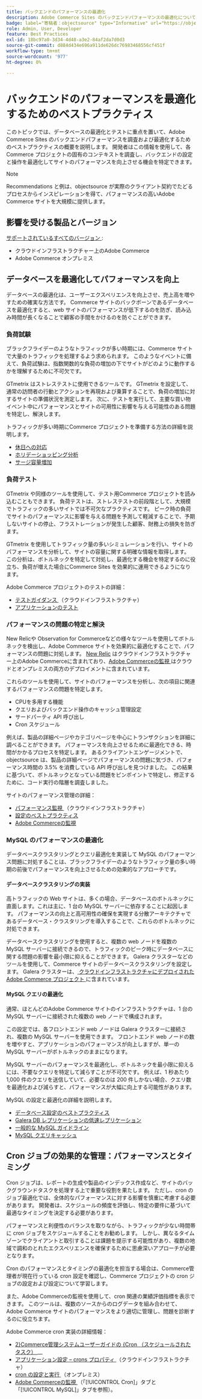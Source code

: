 ```yaml
---
title: バックエンドのパフォーマンスの最適化
description: Adobe Commerce Sites のバックエンドパフォーマンスの最適化について説明します。
badge: label="寄稿者：objectsource" type="Informative" url="https://objectsource.co.uk/" tooltip="objectsource"
role: Admin, User, Developer
feature: Best Practices
exl-id: 18bc97a0-3d34-4d48-a3e2-84af2da7d0d3
source-git-commit: d884d434e696a911de626dc76983468556cf451f
workflow-type: tm+mt
source-wordcount: '977'
ht-degree: 0%

---
```


# バックエンドのパフォーマンスを最適化するためのベストプラクティス

このトピックでは、データベースの最適化とテストに重点を置いて、Adobe Commerce Sites のバックエンドパフォーマンスを調査および最適化するためのベストプラクティスの概要を説明します。 開発者はこの情報を使用して、各Commerce プロジェクトの固有のコンテキストを調査し、バックエンドの設定と操作を最適化してサイトのパフォーマンスを向上させる機会を特定できます。

>[!NOTE]
>
>Recommendations と例は、objectsource が実際のクライアント契約でたどるプロセスからインスピレーションを得て、パフォーマンスの高いAdobe Commerce サイトを大規模に提供します。

## 影響を受ける製品とバージョン

[ サポートされているすべてのバージョン ](../../../release/versions.md):

- クラウドインフラストラクチャー上のAdobe Commerce
- Adobe Commerce オンプレミス

## データベースを最適化してパフォーマンスを向上

データベースの最適化は、ユーザーエクスペリエンスを向上させ、売上高を増やすための確実な方法です。 Commerce サイトのバックボーンであるデータベースを最適化すると、web サイトのパフォーマンスが低下するのを防ぎ、読み込み時間が長くなることで顧客の手間をかけるのを防ぐことができます。

### 負荷試験

ブラックフライデーのようなトラフィックが多い時期には、Commerce サイトで大量のトラフィックを処理するよう求められます。 このようなイベントに備えて、負荷試験は、指数関数的な負荷の増加の下でサイトがどのように動作するかを理解するために不可欠です。

GTmetrix はストレステストに使用できるツールです。 GTmetrix を設定して、通常の訪問者の行動とアクションを再現および乗算することで、負荷の増加に対するサイトの準備状況を測定します。 次に、テストを実行して、主要な買い物イベント中にパフォーマンスとサイトの可用性に影響を与える可能性のある問題を特定し、解決します。

トラフィックが多い時期にCommerce プロジェクトを準備する方法の詳細を説明します。

- [ 休日への対応 ](https://experienceleague.adobe.com/docs/events/commerce-intelligence-webinar-recordings/2021/holiday-readiness.html)
- [ ホリデーショッピング分析 ](https://experienceleague.adobe.com/docs/commerce-business-intelligence/mbi/analyze/performance/holiday-season-perf.html)
- [ サージ容量増加 ](https://experienceleague.adobe.com/docs/commerce-knowledge-base/kb/announcements/commerce-announcements/2021-holiday-surge-capacity-requests-for-magento-commerce-cloud.html)

### 負荷テスト

GTmetrix や同様のツールを使用して、テスト用Commerce プロジェクトを読み込むこともできます。 負荷テストは、ストレステストの前段階として、大規模でトラフィックの多いサイトでは不可欠なプラクティスです。 ピーク時の負荷でサイトのパフォーマンスに影響を与える問題を予測して軽減することで、予期しないサイトの停止、フラストレーションが発生した顧客、財務上の損失を防ぎます。

GTmetrix を使用してトラフィック量の多いシミュレーションを行い、サイトのパフォーマンスを分析して、サイトの容量に関する明確な情報を取得します。 この分析は、ボトルネックを特定して対処し、最適化する機会を特定するのに役立ち、負荷が増えた場合にCommerce Sites を効果的に運用できるようになります。

Adobe Commerce プロジェクトのテストの詳細：

- [ テストガイダンス ](https://experienceleague.adobe.com/docs/commerce-cloud-service/user-guide/develop/test/guidance.html) （クラウドインフラストラクチャ）
- [ アプリケーションのテスト ](https://developer.adobe.com/commerce/testing/guide/)

### パフォーマンスの問題の特定と解決

New Relicや Observation for Commerceなどの様々なツールを使用してボトルネックを検出し、Adobe Commerce サイトを効果的に最適化することで、パフォーマンスの問題に対処します。 [New Relic](https://experienceleague.adobe.com/docs/commerce-cloud-service/user-guide/monitor/new-relic/new-relic-service.html) はクラウドインフラストラクチャー上のAdobe Commerceに含まれており、[Adobe Commerceの監視 ](/help/tools/observation-for-adobe-commerce/intro.md) はクラウドとオンプレミスの両方のデプロイメントに含まれています。

これらのツールを使用して、サイトのパフォーマンスを分析し、次の項目に関連するパフォーマンスの問題を特定します。

- CPUを多用する機能
- クエリおよびバックエンド操作のキャッシュ管理設定
- サードパーティ API 呼び出し
- Cron スケジュール

例えば、製品の詳細ページやカテゴリページを中心にトランザクションを詳細に調べることができます。 パフォーマンスを向上させるために最適化できる、時間がかかるプロセスを特定します。 あるクライアントエンゲージメントで、objectsource は、製品の詳細ページでパフォーマンスの問題に気づき、パフォーマンス時間の 3.5% を消費している API 呼び出しを見つけました。 この結果に基づいて、ボトルネックとなっている問題をピンポイントで特定し、修正するために、コード実行の階層を調査しました。

サイトのパフォーマンス管理の詳細：

- [ パフォーマンス監視 ](https://experienceleague.adobe.com/docs/commerce-cloud-service/user-guide/monitor/performance.html) （クラウドインフラストラクチャ）
- [設定のベストプラクティス](/help/performance/configuration.md)
- [Adobe Commerceの監視](/help/tools/observation-for-adobe-commerce/intro.md)

### MySQL のパフォーマンスの最適化

データベースクラスタリングとクエリ最適化を実装して MySQL のパフォーマンス問題に対処することは、ブラックフライデーのようなトラフィック量の多い時期の前後でパフォーマンスを向上させるための効果的なアプローチです。

#### データベースクラスタリングの実装

高トラフィックの Web サイトは、多くの場合、データベースのボトルネックに直面します。これは主に、1 台の MySQL サーバーに依存することに起因します。 パフォーマンスの向上と高可用性の確保を実現する分散アーキテクチャであるデータベース・クラスタリングを導入することで、これらのボトルネックに対処できます。

データベースクラスタリングを使用すると、複数の web ノードを複数の MySQL サーバーに接続できるので、トラフィックのピーク時にデータベースに関する問題の影響を最小限に抑えることができます。 Galera クラスターなどのツールを使用して、Commerce サイトのデータベースクラスタリングを設定します。 Galera クラスターは、[ クラウドインフラストラクチャにデプロイされたAdobe Commerce プロジェクト ](https://experienceleague.adobe.com/en/docs/commerce-cloud-service/user-guide/architecture/pro-architecture) に含まれています。

#### MySQL クエリの最適化

通常、ほとんどのAdobe Commerce サイトのインフラストラクチャは、1 台の MySQL サーバーに接続された複数の web ノードで構成されます。

この設定では、各フロントエンド web ノードは Galera クラスターに接続され、複数の MySQL サーバーを使用できます。 フロントエンド web ノードの数を増やすと、アプリケーションのパフォーマンスが向上しますが、単一の MySQL サーバーがボトルネックのままになります。

MySQL サーバーのパフォーマンスを最適化し、ボトルネックを最小限に抑えるには、不要なクエリを特定して減らすことが不可欠です。 例えば、1 秒あたり 1,000 件のクエリを送信していて、必要なのは 200 件しかない場合、クエリ数を最適化および減らすと、パフォーマンスが大幅に向上する可能性があります。

MySQL の設定と最適化の詳細を説明します。

- [ データベース設定のベストプラクティス ](https://experienceleague.adobe.com/docs/commerce-operations/implementation-playbook/best-practices/planning/database-on-cloud.html)
- [Galera DB レプリケーションの低速レプリケーション ](https://experienceleague.adobe.com/docs/commerce-learn/tutorials/backend-development/galera-db-slow-replication.html)
- [一般的な MySQL ガイドライン](/help/installation/prerequisites/database/mysql.md)
- [MySQL クエリキャッシュ ](https://experienceleague.adobe.com/docs/commerce-learn/tutorials/backend-development/mysql-query-cache.html)

## Cron ジョブの効果的な管理：パフォーマンスとタイミング

Cron ジョブは、レポートの生成や製品のインデックス作成など、サイトのバックグラウンドタスクを処理する上で重要な役割を果たします。 ただし、cron のジョブ最適化では、全体的なパフォーマンスに対する影響を慎重に考慮する必要があります。 開発者は、スケジュールの頻度を評価し、特定の要件に基づいて最適なタイミングを決定する必要があります。

パフォーマンスと利便性のバランスを取りながら、トラフィックが少ない時間帯に cron ジョブをスケジュールすることをお勧めします。 しかし、異なるタイムゾーンでクライアントと取引することは課題を提示する可能性があり、複数の地域で調和のとれたエクスペリエンスを確保するために思慮深いアプローチが必要となります。

Cron のパフォーマンスとタイミングの最適化を担当する場合は、Commerce管理者が現在行っている cron 設定を確認し、Commerce プロジェクトの cron ジョブの設定および設定について学習します。

また、Adobe Commerceの監視を使用して、cron 関連の業績評価指標を表示できます。 このツールは、複数のソースからのログデータを組み合わせて、Adobe Commerce サイトのパフォーマンスをより適切に管理し、問題を診断するのに役立ちます。

Adobe Commerce cron 実装の詳細情報：

- [2}Commerce管理システムユーザーガイドの {Cron （スケジュールされたタスク） ](https://experienceleague.adobe.com/docs/commerce-admin/systems/tools/cron.html)__
- [ アプリケーション設定 – crons プロパティ ](https://experienceleague.adobe.com/docs/commerce-cloud-service/user-guide/configure/app/properties/crons-property.html) （クラウドインフラストラクチャ）
- [cron の設定と実行 ](https://experienceleague.adobe.com/docs/commerce-cloud-service/user-guide/configure/app/properties/crons-property.html) （オンプレミス）
- [Adobe Commerceの監視 ](https://experienceleague.adobe.com/docs/commerce-operations/tools/observation-for-adobe-commerce/intro.html) （「[!UICONTROL Cron]」タブと「[!UICONTROL MySQL]」タブを参照）。
